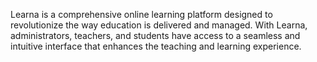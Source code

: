 Learna is a comprehensive online learning platform designed to revolutionize the way education is delivered and managed. With Learna, administrators, teachers, and students have access to a seamless and intuitive interface that enhances the teaching and learning experience.